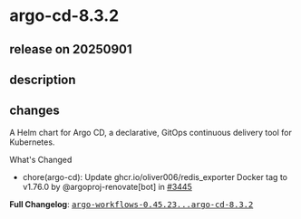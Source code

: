 # argo-cd-8.3.2

## release on 20250901
## description
## changes
A Helm chart for Argo CD, a declarative, GitOps continuous delivery tool for Kubernetes.

What's Changed

* chore(argo-cd): Update ghcr.io/oliver006/redis_exporter Docker tag to v1.76.0 by @argoproj-renovate[bot] in <a class="issue-link js-issue-link" data-error-text="Failed to load title" data-id="3347564791" data-permission-text="Title is private" data-url="https://github.com/argoproj/argo-helm/issues/3445" data-hovercard-type="pull_request" data-hovercard-url="/argoproj/argo-helm/pull/3445/hovercard" href="https://github.com/argoproj/argo-helm/pull/3445">#3445</a>

<strong>Full Changelog</strong>: <a class="commit-link" href="https://github.com/argoproj/argo-helm/compare/argo-workflows-0.45.23...argo-cd-8.3.2"><tt>argo-workflows-0.45.23...argo-cd-8.3.2</tt></a>

